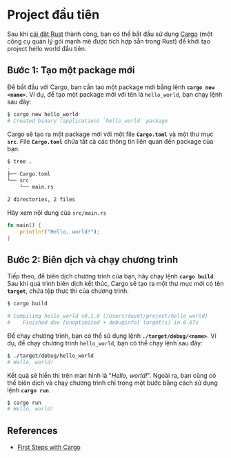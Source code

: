 # Project đầu tiên

Sau khi [cài đặt Rust](./installation.md) thành công, bạn có thể bắt đầu sử dụng [Cargo](../basic/cargo) (một công cụ quản lý gói mạnh mẽ được tích hợp sẵn trong Rust) để khởi tạo project hello world đầu tiên.

## Bước 1: Tạo một package mới

Để bắt đầu với Cargo, bạn cần tạo một package mới bằng lệnh **`cargo new <name>`**. Ví dụ, để tạo một package mới với tên là `hello_world`, bạn chạy lệnh sau đây:

```bash
$ cargo new hello_world
# Created binary (application) `hello_world` package
```

Cargo sẽ tạo ra một package mới với một file **`Cargo.toml`** và một thư mục **`src`**. File **`Cargo.toml`** chứa tất cả các thông tin liên quan đến package của bạn.

```bash
$ tree .
.
├── Cargo.toml
└── src
    └── main.rs

2 directories, 2 files
```

Hãy xem nội dung của `src/main.rs`

```rust
fn main() {
    println!("Hello, world!");
}
```

## Bước 2: Biên dịch và chạy chương trình

Tiếp theo, để biên dịch chương trình của bạn, hãy chạy lệnh **`cargo build`**. Sau khi quá trình biên dịch kết thúc, Cargo sẽ tạo ra một thư mục mới có tên **`target`**, chứa tệp thực thi của chương trình.

```bash
$ cargo build

# Compiling hello_world v0.1.0 (/Users/duyet/project/hello_world)
#    Finished dev [unoptimized + debuginfo] target(s) in 0.67s
```

Để chạy chương trình, bạn có thể sử dụng lệnh **`./target/debug/<name>`**. Ví dụ, để chạy chương trình `hello_world`, bạn có thể chạy lệnh sau đây:

```bash
$ ./target/debug/hello_world
# Hello, world!
```

Kết quả sẽ hiển thị trên màn hình là "_Hello, world!_". Ngoài ra, bạn cũng có thể biên dịch và chạy chương trình chỉ trong một bước bằng cách sử dụng lệnh **`cargo run`**.

```bash
$ cargo run
# Hello, world!
```

## References

- [First Steps with Cargo](https://doc.rust-lang.org/cargo/getting-started/first-steps.html)
